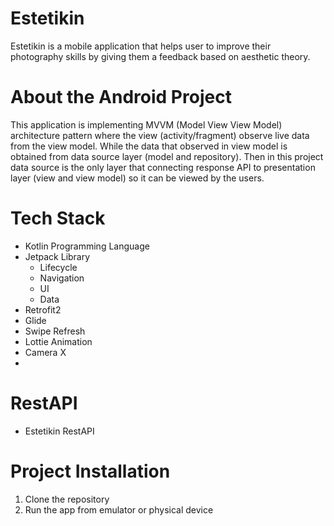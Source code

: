 # Estetikin
Estetikin is a mobile application that helps user to improve their photography skills by giving them a feedback based on aesthetic theory.

# About the Android Project
This application is implementing MVVM (Model View View Model) architecture pattern where the view (activity/fragment) observe live data from the view model. 
While the data that observed in view model is obtained from data source layer (model and repository). 
Then in this project data source is the only layer that connecting response API to presentation layer (view and view model) so it can be viewed by the users.

# Tech Stack
- Kotlin Programming Language
- Jetpack Library
  - Lifecycle
  - Navigation
  - UI
  - Data
- Retrofit2
- Glide
- Swipe Refresh
- Lottie Animation
- Camera X
- 
# RestAPI
- Estetikin RestAPI

# Project Installation
1. Clone the repository
2. Run the app from emulator or physical device 

